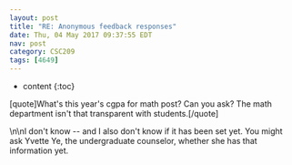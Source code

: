 ```yaml
---
layout: post
title: "RE: Anonymous feedback responses"
date: Thu, 04 May 2017 09:37:55 EDT
nav: post
category: CSC209
tags: [4649]
---
```


* content
{:toc}

[quote]What's this year's cgpa for math post? Can you ask? The math department isn't that transparent with students.[/quote]
<!-- more -->
<p>\n\nI don't know -- and I also don't know if it has been set yet. You might ask Yvette Ye, the undergraduate counselor, whether she has that information yet.</p>
